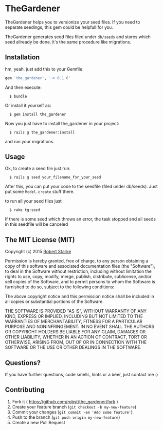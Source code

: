 # TheGardener

TheGardener helps you to versionize your seed files. If you need to separate 
seedings, this gem could be helpfull for you.

TheGardener generates seed files filed under `db/seeds` and stores which seed 
allready be done. it's the same procedure like migrations.


## Installation

hm, yeah. just add this to your Gemfile:

```ruby
gem 'the_gardener', '~> 0.1.0'
```

And then execute:
```
  $ bundle
```
Or install it yourself as:
```
  $ gem install the_gardener
```

Now you just have to install the_gardener in your project:
```
  $ rails g the_gardener:install
```

and run your migrations.

## Usage

Ok, to create a seed file just run:

```
  $ rails g seed your_filename_for_your_seed
```

After this, you can put your code to the seedfile (filed under db/seeds). 
Just put some `Model.create` stuff there.

to run all your seed files just

```
  $ rake tg:seed
```

If there is some seed which throws an error, the task stopped and all seeds in 
this seedfile will be canceled

## The MIT License (MIT)

Copyright (c) 2015  [Robert Starke](robertst81+github@gmail.com)

Permission is hereby granted, free of charge, to any person obtaining a copy
of this software and associated documentation files (the "Software"), to deal
in the Software without restriction, including without limitation the rights
to use, copy, modify, merge, publish, distribute, sublicense, and/or sell
copies of the Software, and to permit persons to whom the Software is
furnished to do so, subject to the following conditions:

The above copyright notice and this permission notice shall be included in
all copies or substantial portions of the Software.

THE SOFTWARE IS PROVIDED "AS IS", WITHOUT WARRANTY OF ANY KIND, EXPRESS OR
IMPLIED, INCLUDING BUT NOT LIMITED TO THE WARRANTIES OF MERCHANTABILITY,
FITNESS FOR A PARTICULAR PURPOSE AND NONINFRINGEMENT. IN NO EVENT SHALL THE
AUTHORS OR COPYRIGHT HOLDERS BE LIABLE FOR ANY CLAIM, DAMAGES OR OTHER
LIABILITY, WHETHER IN AN ACTION OF CONTRACT, TORT OR OTHERWISE, ARISING FROM,
OUT OF OR IN CONNECTION WITH THE SOFTWARE OR THE USE OR OTHER DEALINGS IN
THE SOFTWARE.

## Questions?

If you have further questions, code smells, hints or a beer, just contact me :)

## Contributing

1. Fork it ( https://github.com/robst/the_gardener/fork )
2. Create your feature branch (`git checkout -b my-new-feature`)
3. Commit your changes (`git commit -am 'Add some feature'`)
4. Push to the branch (`git push origin my-new-feature`)
5. Create a new Pull Request
